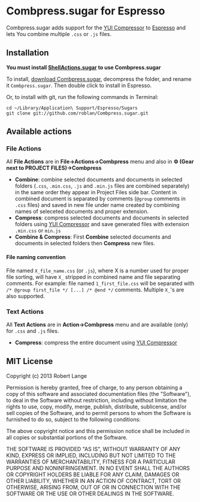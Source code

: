 # Combpress.sugar for Espresso

Combpress.sugar adds support for the [YUI Compressor](http://yui.github.io/yuicompressor/) to [Espresso](http://macrabbit.com/espresso/) and lets You combine multiple `.css` or `.js` files.

## Installation

**You must install [ShellActions.sugar](https://github.com/onecrayon/ShellActions-sugar) to use Combpress.sugar**

To install, [download Combpress.sugar](https://github.com/roblan/Combpress.sugar/archive/master), decompress the folder, and rename it `Combpress.sugar`. Then double click to install in Espresso.

Or, to install with git, run the following commands in Terminal:

    cd ~/Library/Application\ Support/Espresso/Sugars
    git clone git://github.com/roblan/Combpress.sugar.git

## Available actions

### File Actions

All **File Actions** are in **File&rarr;Actions&rarr;Combpress** menu and also in **&#9881; (Gear next to PROJECT FILES)&rarr;Combpress**

* **Combine**: combine selected documents and documents in selected folders (`.css`, `.min.css`, `.js` and `.min.js` files are combined separately) in the same order they appear in Project Files side bar. Content in combined document is separated by comments (`@group` comments in `.css` files) and saved in new file under name created by combining names of seleceted documents and proper extension.
* **Compress**: compress selected documents and documents in selected folders using [YUI Compressor](http://yui.github.io/yuicompressor/) and save generated files with extension `.min.css` or `min.js`
* **Combine &amp; Compress**: First **Combine** selected documents and documents in selected folders then **Compress** new files.

#### File naming convention

File named `X_file_name.css` (or `.js`), where X is a number used for proper file sorting, will have `X_` stripped in combined name and file separating comments. For example: file named `1_first_file.css` will be separated with `/* @group first_file */ [...] /* @end */` comments. Multiple `X_`'s are also supported.

### Text Actions

All **Text Actions** are in **Action&rarr;Combpress** menu and are available (only) for `.css` and `.js` files.

* **Compress**: compress the entire document using [YUI Compressor](http://yui.github.io/yuicompressor/)

## MIT License

Copyright (c) 2013 Robert Lange

Permission is hereby granted, free of charge, to any person obtaining a copy of this software and associated documentation files (the "Software"), to deal in the Software without restriction, including without limitation the rights to use, copy, modify, merge, publish, distribute, sublicense, and/or sell copies of the Software, and to permit persons to whom the Software is furnished to do so, subject to the following conditions:

The above copyright notice and this permission notice shall be included in all copies or substantial portions of the Software.

THE SOFTWARE IS PROVIDED "AS IS", WITHOUT WARRANTY OF ANY KIND, EXPRESS OR IMPLIED, INCLUDING BUT NOT LIMITED TO THE WARRANTIES OF MERCHANTABILITY, FITNESS FOR A PARTICULAR PURPOSE AND NONINFRINGEMENT. IN NO EVENT SHALL THE AUTHORS OR COPYRIGHT HOLDERS BE LIABLE FOR ANY CLAIM, DAMAGES OR OTHER LIABILITY, WHETHER IN AN ACTION OF CONTRACT, TORT OR OTHERWISE, ARISING FROM, OUT OF OR IN CONNECTION WITH THE SOFTWARE OR THE USE OR OTHER DEALINGS IN THE SOFTWARE.